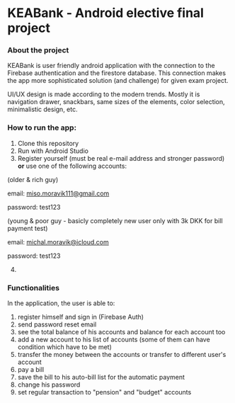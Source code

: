 # KEABank - Android elective final project
### About the project
KEABank is user friendly android application with the connection to the Firebase authentication and the firestore database. This connection makes the app more sophisticated solution (and challenge) for given exam project. 

UI/UX design is made according to the modern trends. Mostly it is navigation drawer, snackbars, same sizes of the elements, color selection, minimalistic design, etc.

### How to run the app:
1. Clone this repository
2. Run with Android Studio
3. Register yourself (must be real e-mail address and stronger password) **or** use one of the following accounts:

(older & rich guy)

email: miso.moravik111@gmail.com

password: test123


(young & poor guy - basicly completely new user only with 3k DKK for bill payment test)

email: michal.moravik@icloud.com

password: test123

4. 

### Functionalities
In the application, the user is able to:
1. register himself and sign in (Firebase Auth)
2. send password reset email
3. see the total balance of his accounts and balance for each account too
4. add a new account to his list of accounts (some of them can have condition which have to be met)
5. transfer the money between the accounts or transfer to different user's account
6. pay a bill
7. save the bill to his auto-bill list for the automatic payment
8. change his password
9. set regular transaction to "pension" and "budget" accounts

